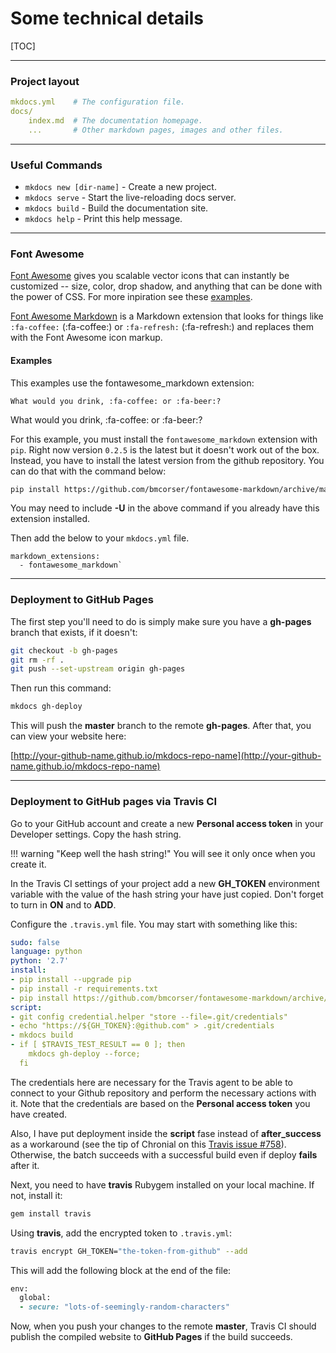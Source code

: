 # Some technical details

[TOC]

---

### Project layout

```yml
mkdocs.yml    # The configuration file.
docs/
    index.md  # The documentation homepage.
    ...       # Other markdown pages, images and other files.
```

---

### Useful Commands

* `mkdocs new [dir-name]` - Create a new project.
* `mkdocs serve` - Start the live-reloading docs server.
* `mkdocs build` - Build the documentation site.
* `mkdocs help` - Print this help message.

---

### Font Awesome

[Font Awesome](https://fortawesome.github.io) gives you scalable vector icons that can instantly be customized -- size, color, drop shadow, and anything that can be done with the power of CSS. For more inpiration see these [examples](http://fontawesome.io/examples/).

[Font Awesome Markdown](http://bmcorser.github.io/fontawesome-markdown/) is a Markdown extension that looks for things like `:fa-coffee:` (:fa-coffee:) or `:fa-refresh:` (:fa-refresh:) and replaces them with the Font Awesome icon markup.

#### Examples

This examples use the fontawesome_markdown extension:

```none
What would you drink, :fa-coffee: or :fa-beer:?
```

What would you drink, :fa-coffee: or :fa-beer:?

For this example, you must install the `fontawesome_markdown` extension with `pip`. Right now version `0.2.5` is the latest but it doesn't work out of the box. Instead, you have to install the latest version from the github repository. You can do that with the command below:

```bash
pip install https://github.com/bmcorser/fontawesome-markdown/archive/master.zip
```

You may need to include __-U__ in the above command if you already have this extension installed.

Then add the below to your `mkdocs.yml` file.

```none
markdown_extensions:
  - fontawesome_markdown`
```

---

### Deployment to GitHub Pages

The first step you'll need to do is simply make sure you have a __gh-pages__ branch that exists, if it doesn't:

```bash
git checkout -b gh-pages
git rm -rf .
git push --set-upstream origin gh-pages
```

Then run this command:

```bash
mkdocs gh-deploy
```

This will push the __master__  branch to the remote __gh-pages__. After that, you can view your website here:

[http://your-github-name.github.io/mkdocs-repo-name](http://your-github-name.github.io/mkdocs-repo-name)

---

### Deployment to GitHub pages via Travis CI

Go to your GitHub account and create a new __Personal access token__ in your Developer settings. Copy the hash string.

!!! warning "Keep well the hash string!"
    You will see it only once when you create it.

In the Travis CI settings of your project add a new __GH_TOKEN__ environment variable with the value of the hash string your have just copied. Don't forget to turn in __ON__ and to __ADD__.

Configure the `.travis.yml` file. You may start with something like this:

```yaml
sudo: false
language: python
python: '2.7'
install:
- pip install --upgrade pip
- pip install -r requirements.txt
- pip install https://github.com/bmcorser/fontawesome-markdown/archive/master.zip
script:
- git config credential.helper "store --file=.git/credentials"
- echo "https://${GH_TOKEN}:@github.com" > .git/credentials
- mkdocs build
- if [ $TRAVIS_TEST_RESULT == 0 ]; then
    mkdocs gh-deploy --force;
  fi
```

The credentials here are necessary for the Travis agent to be able to connect to your Github repository and perform the necessary actions with it. Note that the credentials are based on the __Personal access token__ you have created. 

Also, I have put deployment inside the __script__ fase instead of __after_success__ as a workaround (see the tip of Chronial on this [Travis issue #758](https://github.com/travis-ci/travis-ci/issues/758)). Otherwise, the batch succeeds with a successful build even if deploy __fails__ after it.

Next, you need to have __travis__ Rubygem installed on your local machine. If not, install it:

```bash
gem install travis
```

Using __travis__, add the encrypted token to `.travis.yml`: 

```bash
travis encrypt GH_TOKEN="the-token-from-github" --add
```

This will add the following block at the end of the file:

```ruby
env:
  global:
  - secure: "lots-of-seemingly-random-characters"
```

Now, when you push your changes to the remote __master__, Travis CI should publish the compiled website to __GitHub Pages__ if the build succeeds.
